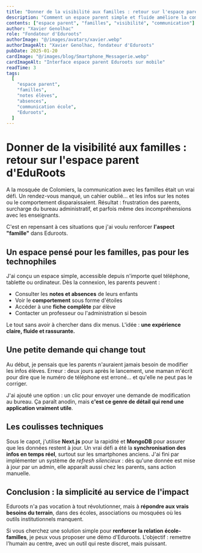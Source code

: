 ```yaml
---
title: "Donner de la visibilité aux familles : retour sur l'espace parent d'EduRoots"
description: "Comment un espace parent simple et fluide améliore la communication entre familles, enseignants et administration dans les écoles et associations."
contents: ["espace parent", "familles", "visibilité", "communication"]
author: "Xavier Genolhac"
role: "Fondateur d'Eduroots"
authorImage: "@/images/avatars/xavier.webp"
authorImageAlt: "Xavier Genolhac, fondateur d'Eduroots"
pubDate: 2025-01-20
cardImage: "@/images/blog/Smartphone_Messagerie.webp"
cardImageAlt: "Interface espace parent Eduroots sur mobile"
readTime: 3
tags:
  [
    "espace parent",
    "familles",
    "notes élèves",
    "absences",
    "communication école",
    "Eduroots",
  ]
---
```


# Donner de la visibilité aux familles : retour sur l'espace parent d'EduRoots

A la mosquée de Colomiers, la communication avec les familles était un vrai défi. Un rendez-vous manqué, un cahier oublié… et les infos sur les notes ou le comportement disparaissaient. Résultat : frustration des parents, surcharge du bureau administratif, et parfois même des incompréhensions avec les enseignants.

C'est en repensant à ces situations que j'ai voulu renforcer **l'aspect "famille"** dans Eduroots.

## Un espace pensé pour les familles, pas pour les technophiles

J'ai conçu un espace simple, accessible depuis n'importe quel téléphone, tablette ou ordinateur. Dès la connexion, les parents peuvent :

- Consulter les **notes et absences** de leurs enfants
- Voir le **comportement** sous forme d'étoiles
- Accéder à une **fiche complète** par élève
- Contacter un professeur ou l'administration si besoin

Le tout sans avoir à chercher dans dix menus. L'idée : **une expérience claire, fluide et rassurante.**

## Une petite demande qui change tout

Au début, je pensais que les parents n'auraient jamais besoin de modifier les infos élèves. Erreur : deux jours après le lancement, une maman m'écrit pour dire que le numéro de téléphone est erroné… et qu'elle ne peut pas le corriger.

J'ai ajouté une option : un clic pour envoyer une demande de modification au bureau. Ça paraît anodin, mais **c'est ce genre de détail qui rend une application vraiment utile**.

## Les coulisses techniques

Sous le capot, j'utilise **Next.js** pour la rapidité et **MongoDB** pour assurer que les données restent à jour. Un vrai défi a été la **synchronisation des infos en temps réel**, surtout sur les smartphones anciens. J'ai fini par implémenter un système de _refresh silencieux_ : dès qu'une donnée est mise à jour par un admin, elle apparaît aussi chez les parents, sans action manuelle.

## Conclusion : la simplicité au service de l'impact

Eduroots n'a pas vocation à tout révolutionner, mais à **répondre aux vrais besoins du terrain**, dans des écoles, associations ou mosquées où les outils institutionnels manquent.

Si vous cherchez une solution simple pour **renforcer la relation école-familles**, je peux vous proposer une démo d'Eduroots. L'objectif : remettre l'humain au centre, avec un outil qui reste discret, mais puissant.

